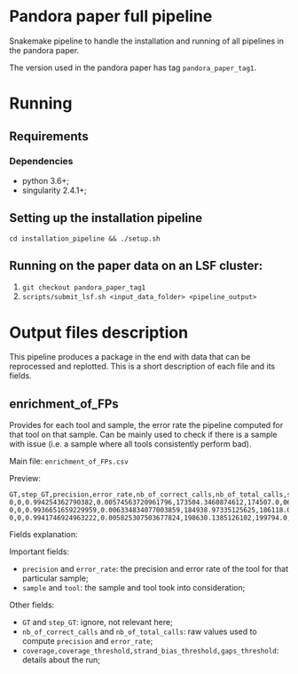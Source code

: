 # Pandora paper full pipeline

Snakemake pipeline to handle the installation and running of all pipelines in the pandora paper. 

The version used in the pandora paper has tag `pandora_paper_tag1`.

# Running

## Requirements

### Dependencies
* python 3.6+;
* singularity 2.4.1+;

## Setting up the installation pipeline
```
cd installation_pipeline && ./setup.sh
```

## Running on the paper data on an LSF cluster:

1. `git checkout pandora_paper_tag1`
2. `scripts/submit_lsf.sh <input_data_folder> <pipeline_output>`

# Output files description

This pipeline produces a package in the end with data that can be reprocessed and replotted.
This is a short description of each file and its fields.

## enrichment_of_FPs

Provides for each tool and sample, the error rate the pipeline computed for that tool on that sample. Can be mainly used
to check if there is a sample with issue (i.e. a sample where all tools consistently perform bad).  

Main file: `enrichment_of_FPs.csv`

Preview:
```
GT,step_GT,precision,error_rate,nb_of_correct_calls,nb_of_total_calls,sample,tool,coverage,coverage_threshold,strand_bias_threshold,gaps_threshold
0,0,0.994254362790382,0.00574563720961796,173504.3460874612,174507.0,063_STEC,pandora_illumina_nodenovo_global_genotyping,100x,0,0.0,1.0
0,0,0.9936651659229959,0.006334834077003859,184938.97335125625,186118.0,CFT073,pandora_illumina_nodenovo_global_genotyping,100x,0,0.0,1.0
0,0,0.9941746924963222,0.005825307503677824,198630.1385126102,199794.0,Escherichia_coli_MINF_1A,pandora_illumina_nodenovo_global_genotyping,100x,0,0.0,1.0
```

Fields explanation:

Important fields:
* `precision` and `error_rate`: the precision and error rate of the tool for that particular sample;
* `sample` and `tool`: the sample and tool took into consideration;

Other fields:
* `GT` and `step_GT`: ignore, not relevant here;
* `nb_of_correct_calls` and `nb_of_total_calls`: raw values used to compute `precision` and `error_rate`;
* `coverage,coverage_threshold,strand_bias_threshold,gaps_threshold`: details about the run;

